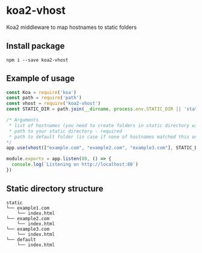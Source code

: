 # koa2-vhost
Koa2 middleware to map hostnames to static folders

## Install package
`npm i --save koa2-vhost`
## Example of usage
```javascript
const Koa = require('koa')
const path = require('path')
const vhost = require('koa2-vhost')
const STATIC_DIR = path.join(__dirname, process.env.STATIC_DIR || 'static')

/* Arguments
 * list of hostnames (you need to create folders in static directory with the same names) - required
 * path to your static directory - required
 * path to default folder (in case if none of hostnames matched this one will be used) - not required
*/
app.use(vhost(["example.com", "example2.com", "example3.com"], STATIC_DIR, 'default'))

module.exports = app.listen(80, () => {
  console.log(`Listening on http://localhost:80`)
})
```
## Static directory structure
```
static
└── example1.com
    └── index.html
└── example2.com
    └── index.html
└── example3.com
    └── index.html
└── default
    └── index.html
```
